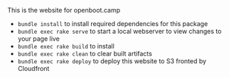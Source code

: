 This is the website for openboot.camp

* `bundle install` to install required dependencies for this package
* `bundle exec rake serve` to start a local webserver to view changes to your page live
* `bundle exec rake build` to install 
* `bundle exec rake clean` to clear built artifacts
* `bundle exec rake deploy` to deploy this website to S3 fronted by Cloudfront